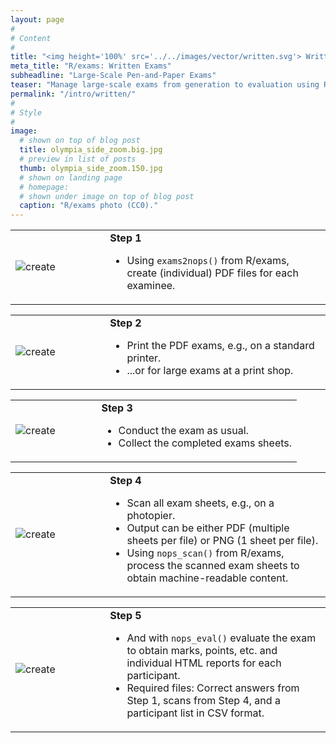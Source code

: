 ```yaml
---
layout: page
#
# Content
#
title: "<img height='100%' src='../../images/vector/written.svg'> Written Exams"
meta_title: "R/exams: Written Exams"
subheadline: "Large-Scale Pen-and-Paper Exams"
teaser: "Manage large-scale exams from generation to evaluation using R/exams."
permalink: "/intro/written/"
#
# Style
#
image:
  # shown on top of blog post
  title: olympia_side_zoom.big.jpg
  # preview in list of posts
  thumb: olympia_side_zoom.150.jpg
  # shown on landing page
  # homepage:
  # shown under image on top of blog post
  caption: "R/exams photo (CC0)."
---
```


<table>
<tr>
  <td width="30%"><img src="../../images/written-create.svg" alt="create"/></td>
  <td width="70%">
  <b>Step 1</b>
  <ul>
    <li>Using <code class="highlighter-rouge">exams2nops()</code> from R/exams, create (individual) PDF files for each examinee.</li>
  </ul>
  </td>
</tr>
</table>

<table>
<tr>
  <td width="30%"><img src="../../images/written-print.svg" alt="create"/></td>
  <td width="70%">
  <b>Step 2</b>
  <ul>
    <li>Print the PDF exams, e.g., on a standard printer.</li>
    <li>...or for large exams at a print shop.</li>
  </ul>
  </td>
</tr>
</table>

<table>
<tr>
  <td width="30%"><img src="../../images/written-exam.svg" alt="create"/></td>
  <td width="70%">
  <b>Step 3</b>
  <ul>
    <li>Conduct the exam as usual.</li>
    <li>Collect the completed exams sheets.</li>
  </ul>
  </td>
</tr>
</table>

<table>
<tr>
  <td width="30%"><img src="../../images/written-scan.svg" alt="create"/></td>
  <td width="70%">
  <b>Step 4</b>
  <ul>
    <li>Scan all exam sheets, e.g., on a photopier.</li>
    <li>Output can be either PDF (multiple sheets per file) or PNG (1 sheet per file).</li>
    <li>Using <code class="highlighter-rouge">nops_scan()</code> from R/exams, process the scanned exam sheets to obtain machine-readable content.</li>
  </ul>
  </td>
</tr>
</table>

<table>
<tr>
  <td width="30%"><img src="../../images/written-evaluate.svg" alt="create"/></td>
  <td width="70%">
  <b>Step 5</b>
  <ul>
    <li>And with <code class="highlighter-rouge">nops_eval()</code> evaluate the exam to obtain marks, points, etc. and individual HTML reports for each participant.</li>
    <li>Required files: Correct answers from Step 1, scans from Step 4, and a participant list in CSV format.</li>
  </ul>
  </td>
</tr>
</table>


